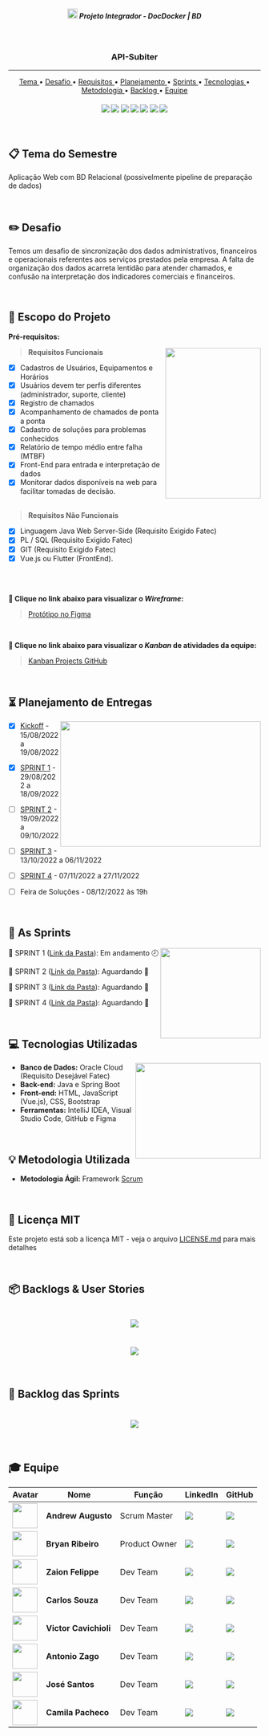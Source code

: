 <h5 align="center"> <img src = "https://github.com/Time-1-ADS/ProjetoGSW/blob/sprints/Imagens%20Geral/Fatec_logo.png" width="20" height="20" /> Projeto Integrador - DocDocker | BD </h5>

<br>

<p align="center">
      <h3 align="center"> API-Subiter </h3>
<p align="center">
<hr>

<p align="center">
  <a href ="#clipboard-tema-do-semestre"> Tema </a>  • 
  <a href ="#pencil2-desafio"> Desafio </a>  • 
  <a href ="#dart-escopo-do-projeto"> Requisitos </a>  •
  <a href ="#hourglass_flowing_sand-planejamento-de-entregas"> Planejamento </a>  • 
  <a href ="#date-as-sprints"> Sprints </a>  • 
  <a href ="#computer-tecnologias-utilizadas"> Tecnologias </a>  • 
  <a href ="#bulb-metodologia-utilizada"> Metodologia </a>  • 
  <a href ="#dart-backlog-das-sprints"> Backlog </a>  •
  <a href ="#mortar_board-equipe"> Equipe </a> 
</p>

<h4 align="center"> 
 <a href="https://developer.mozilla.org/pt-BR/docs/Web/CSS"><img src = "https://camo.githubusercontent.com/e8ba07fa7cc79831afca90c574b74f1eefd0bf76af4e498cb0674330a1634e2a/68747470733a2f2f696d672e736869656c64732e696f2f62616467652f4353532d3233393132303f267374796c653d666f722d7468652d6261646765266c6f676f3d63737333266c6f676f436f6c6f723d7768697465"/></a>
 <a href="https://developer.mozilla.org/pt-BR/docs/Web/Guide/HTML/HTML5"><img src = "https://camo.githubusercontent.com/d63d473e728e20a286d22bb2226a7bf45a2b9ac6c72c59c0e61e9730bfe4168c/68747470733a2f2f696d672e736869656c64732e696f2f62616467652f48544d4c352d4533344632363f7374796c653d666f722d7468652d6261646765266c6f676f3d68746d6c35266c6f676f436f6c6f723d7768697465"/></a>
 <a href="https://vuejs.org/"><img src = "https://img.shields.io/badge/vuejs-%2335495e.svg?style=for-the-badge&logo=vuedotjs&logoColor=%234FC08D"/></a>
 <a href="https://developer.mozilla.org/pt-BR/docs/Web/JavaScript"><img src = "https://img.shields.io/badge/java-%23ED8B00.svg?style=for-the-badge&logo=java&logoColor=white"/></a>
 <a href="https://www.jetbrains.com/idea/"><img src =
"https://img.shields.io/badge/IntelliJIDEA-000000.svg?style=for-the-badge&logo=intellij-idea&logoColor=white" /></a>
 <a href="https://getbootstrap.com/"><img src =
"https://camo.githubusercontent.com/b13ed67c809178963ce9d538175b02649800772be1ce0cb02da5879e5614e236/68747470733a2f2f696d672e736869656c64732e696f2f62616467652f426f6f7473747261702d3536334437433f7374796c653d666f722d7468652d6261646765266c6f676f3d626f6f747374726170266c6f676f436f6c6f723d7768697465" /></a>
  <a href="https://www.oracle.com/br/index.html"><img src =
"https://img.shields.io/badge/Oracle-F80000?style=for-the-badge&logo=oracle&logoColor=white" /></a>
</h4>

<br>

## :clipboard: Tema do Semestre
Aplicação Web com BD Relacional (possivelmente pipeline de preparação de dados)

<br>

## :pencil2: Desafio

Temos um desafio de sincronização dos dados administrativos, financeiros e operacionais
referentes aos serviços prestados pela empresa. A falta de organização dos dados acarreta lentidão
para atender chamados, e confusão na interpretação dos indicadores comerciais e financeiros.

<br>

## :dart: Escopo do Projeto

**Pré-requisitos:**

<img align="right" width="190" height="300" src="https://github.com/Doc-Docker/APISubiter/blob/main/docs/Imagens/Imagem9.png">

 > **Requisitos Funcionais**

 - [x]  Cadastros de Usuários, Equipamentos e Horários
 - [x]  Usuários devem ter perfis diferentes (administrador, suporte, cliente)
 - [x]  Registro de chamados
 - [x]  Acompanhamento de chamados de ponta a ponta
 - [x]  Cadastro de soluções para problemas conhecidos
 - [x]  Relatório de tempo médio entre falha (MTBF)
 - [x]  Front-End para entrada e interpretação de dados
 - [x]  Monitorar dados disponíveis na web para facilitar tomadas de decisão.<br><br>

 > **Requisitos Não Funcionais**

 - [x]  Linguagem Java Web Server-Side (Requisito Exigido Fatec)
 - [x]  PL / SQL (Requisito Exigido Fatec)
 - [x]  GIT (Requisito Exigido Fatec)
 - [x]  Vue.js ou Flutter (FrontEnd).<br><br>

<br>

**:link: Clique no link abaixo para visualizar o *Wireframe*:** 
> [Protótipo no Figma](https://www.figma.com/community/file/1151916443098739750)

<br>

**:link: Clique no link abaixo para visualizar o *Kanban* de atividades da equipe:** 
> [Kanban Projects GitHub](https://github.com/orgs/Doc-Docker/projects/16)

<br>

## :hourglass_flowing_sand: Planejamento de Entregas

<img align="right" width="400" height="250" src="https://github.com/Doc-Docker/APISubiter/blob/main/docs/Imagens/Imagem4.png">

- [x] [Kickoff](https://github.com/Doc-Docker/APISubiter/blob/main/docs/Requisitos%20de%20Cliente%204BD%20Subiter%20-%20V1.pdf) - 15/08/2022 a 19/08/2022

- [x] [SPRINT 1](https://github.com/Doc-Docker/APISubiter/blob/main/sprints/sprint-1.md) - 29/08/2022 a 18/09/2022

- [ ] [SPRINT 2]() - 19/09/2022 a 09/10/2022

- [ ] [SPRINT 3]() - 13/10/2022 a 06/11/2022

- [ ] [SPRINT 4]() - 07/11/2022 a 27/11/2022

- [ ] Feira de Soluções - 08/12/2022 às 19h

<br>

## :date: As Sprints

<img align="right" width="200" height="180" src="https://github.com/Doc-Docker/APISubiter/blob/main/docs/Imagens/Imagem6.png">

🔖 SPRINT 1 ([Link da Pasta](https://github.com/Doc-Docker/APISubiter/blob/main/sprints/sprint-1.md)):  Em andamento 🕗

🔖 SPRINT 2 ([Link da Pasta]()):  Aguardando 🚧

🔖 SPRINT 3 ([Link da Pasta]()):  Aguardando 🚧

🔖 SPRINT 4 ([Link da Pasta]()):  Aguardando 🚧

<br>

## :computer: Tecnologias Utilizadas

<img align="right" width="250" height="190" src="https://github.com/Doc-Docker/APISubiter/blob/main/docs/Imagens/Imagem14.png">

* **Banco de Dados:** Oracle Cloud (Requisito Desejável Fatec)
* **Back-end:** Java e Spring Boot
* **Front-end:** HTML, JavaScript (Vue.js), CSS, Bootstrap
* **Ferramentas:** IntelliJ IDEA, Visual Studio Code, GitHub e Figma

<br>

## :bulb: Metodologia Utilizada

* **Metodologia Ágil:** Framework [Scrum](https://www.desenvolvimentoagil.com.br/scrum/)

<br>

## :page_facing_up: Licença MIT

Este projeto está sob a licença MIT - veja o arquivo [LICENSE.md](https://github.com/Doc-Docker/APISubiter/blob/main/LICENSE) para mais detalhes

<br>

## 📦 Backlogs & User Stories

<h1 align="center"> <img src = "https://github.com/Doc-Docker/APISubiter/blob/main/docs/Imagens/Backlog_Produto.png" /></h1>

<h1 align="center"> <img src = "https://github.com/Doc-Docker/APISubiter/blob/main/docs/Imagens/User_Stories1.png" /></h1>

<br>

## :dart: Backlog das Sprints

<h1 align="center"> <img src = "https://github.com/Doc-Docker/APISubiter/blob/main/docs/Imagens/Backlog_Sprints1.png" /></h1>

<br>

## :mortar_board: Equipe 

|Avatar|Nome|Função|LinkedIn|GitHub|
| -------- |-------- |-------- |-------- |-------- |
<img src = "https://avatars.githubusercontent.com/u/81338441?v=4" height="50"/> |**Andrew Augusto**|Scrum Master|[<img src="https://img.shields.io/badge/linkedin-%230077B5.svg?&style=for-the-badge&logo=linkedin&logoColor=white" />](https://www.linkedin.com/in/andrew-augusto-778585127/)|[<img src="https://camo.githubusercontent.com/fbc3df79ffe1a99e482b154b29262ecbb10d6ee4ed22faa82683aa653d72c4e1/68747470733a2f2f696d672e736869656c64732e696f2f62616467652f4769744875622d3130303030303f7374796c653d666f722d7468652d6261646765266c6f676f3d676974687562266c6f676f436f6c6f723d7768697465" />](https://github.com/AndrewAugusto)
<img src = "https://avatars.githubusercontent.com/u/70216549?v=4" height="50"/> |**Bryan Ribeiro**|Product Owner|[<img src="https://img.shields.io/badge/linkedin-%230077B5.svg?&style=for-the-badge&logo=linkedin&logoColor=white" />](https://www.linkedin.com/in/bryanrribeiro/)|[<img src="https://camo.githubusercontent.com/fbc3df79ffe1a99e482b154b29262ecbb10d6ee4ed22faa82683aa653d72c4e1/68747470733a2f2f696d672e736869656c64732e696f2f62616467652f4769744875622d3130303030303f7374796c653d666f722d7468652d6261646765266c6f676f3d676974687562266c6f676f436f6c6f723d7768697465" />](https://github.com/BryanRibeiro)
<img src = "https://avatars.githubusercontent.com/u/81268185?v=4" height="50"/> |**Zaion Felippe**|Dev Team|[<img src="https://img.shields.io/badge/linkedin-%230077B5.svg?&style=for-the-badge&logo=linkedin&logoColor=white" />](https://www.linkedin.com/in/zaion-gomes-b17657214/)|[<img src="https://camo.githubusercontent.com/fbc3df79ffe1a99e482b154b29262ecbb10d6ee4ed22faa82683aa653d72c4e1/68747470733a2f2f696d672e736869656c64732e696f2f62616467652f4769744875622d3130303030303f7374796c653d666f722d7468652d6261646765266c6f676f3d676974687562266c6f676f436f6c6f723d7768697465" />](https://github.com/ZaionKun)
<img src = "https://avatars.githubusercontent.com/u/74521818?v=4" height="50"/> |**Carlos Souza**|Dev Team|[<img src="https://img.shields.io/badge/linkedin-%230077B5.svg?&style=for-the-badge&logo=linkedin&logoColor=white" />](https://www.linkedin.com/in/carlos-fernando-souza-94aa074b/)|[<img src="https://camo.githubusercontent.com/fbc3df79ffe1a99e482b154b29262ecbb10d6ee4ed22faa82683aa653d72c4e1/68747470733a2f2f696d672e736869656c64732e696f2f62616467652f4769744875622d3130303030303f7374796c653d666f722d7468652d6261646765266c6f676f3d676974687562266c6f676f436f6c6f723d7768697465" />](https://github.com/CarlosSouza87)
<img src = "https://avatars.githubusercontent.com/u/79488234?v=4" height="50"/> |**Victor Cavichioli**|Dev Team|[<img src="https://img.shields.io/badge/linkedin-%230077B5.svg?&style=for-the-badge&logo=linkedin&logoColor=white" />](https://www.linkedin.com/in/victor-araujo-paula-cavichioli-9ab48418b/)|[<img src="https://camo.githubusercontent.com/fbc3df79ffe1a99e482b154b29262ecbb10d6ee4ed22faa82683aa653d72c4e1/68747470733a2f2f696d672e736869656c64732e696f2f62616467652f4769744875622d3130303030303f7374796c653d666f722d7468652d6261646765266c6f676f3d676974687562266c6f676f436f6c6f723d7768697465" />](https://github.com/VictorCavichioli)
<img src = "https://avatars.githubusercontent.com/u/80283126?v=4" height="50"/> |**Antonio Zago**|Dev Team|[<img src="https://img.shields.io/badge/linkedin-%230077B5.svg?&style=for-the-badge&logo=linkedin&logoColor=white" />](https://www.linkedin.com/in/antonio-zago-24230b206/)|[<img src="https://camo.githubusercontent.com/fbc3df79ffe1a99e482b154b29262ecbb10d6ee4ed22faa82683aa653d72c4e1/68747470733a2f2f696d672e736869656c64732e696f2f62616467652f4769744875622d3130303030303f7374796c653d666f722d7468652d6261646765266c6f676f3d676974687562266c6f676f436f6c6f723d7768697465" />](https://github.com/Antonio-Zago)
<img src = "https://avatars.githubusercontent.com/u/80988756?v=4" height="50"/> |**José Santos**|Dev Team|[<img src="https://img.shields.io/badge/linkedin-%230077B5.svg?&style=for-the-badge&logo=linkedin&logoColor=white" />](https://www.linkedin.com/in/jos%C3%A9-maria-reis-dos-santos/)|[<img src="https://camo.githubusercontent.com/fbc3df79ffe1a99e482b154b29262ecbb10d6ee4ed22faa82683aa653d72c4e1/68747470733a2f2f696d672e736869656c64732e696f2f62616467652f4769744875622d3130303030303f7374796c653d666f722d7468652d6261646765266c6f676f3d676974687562266c6f676f436f6c6f723d7768697465" />](https://github.com/Jose-dos-santos)
<img src = "https://avatars.githubusercontent.com/u/64873345?v=4" height="50"/> |**Camila Pacheco**|Dev Team|[<img src="https://img.shields.io/badge/linkedin-%230077B5.svg?&style=for-the-badge&logo=linkedin&logoColor=white" />](https://www.linkedin.com/in/camilaffpacheco/)|[<img src="https://camo.githubusercontent.com/fbc3df79ffe1a99e482b154b29262ecbb10d6ee4ed22faa82683aa653d72c4e1/68747470733a2f2f696d672e736869656c64732e696f2f62616467652f4769744875622d3130303030303f7374796c653d666f722d7468652d6261646765266c6f676f3d676974687562266c6f676f436f6c6f723d7768697465" />](https://github.com/camilaffpacheco)

<br>
